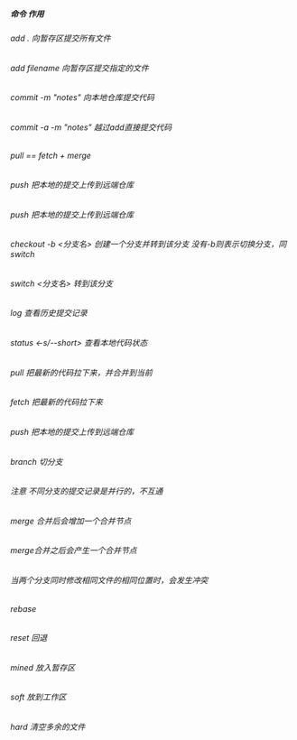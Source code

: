 ##### 命令                         作用
###### add .                 向暂存区提交所有文件
###### add filename          向暂存区提交指定的文件
###### commit -m "notes"     向本地仓库提交代码
###### commit -a -m "notes"  越过add直接提交代码
###### pull == fetch + merge
###### push    把本地的提交上传到远端仓库
###### push                  把本地的提交上传到远端仓库
###### checkout -b <分支名>  创建一个分支并转到该分支  没有-b则表示切换分支，同switch
###### switch <分支名>       转到该分支
###### log                   查看历史提交记录
###### status <-s/--short>   查看本地代码状态
###### pull                  把最新的代码拉下来，并合并到当前
###### fetch                 把最新的代码拉下来
###### push                  把本地的提交上传到远端仓库
###### branch                切分支
###### 注意                  不同分支的提交记录是并行的，不互通
###### merge                 合并后会增加一个合并节点
######                       merge合并之后会产生一个合并节点
######                       当两个分支同时修改相同文件的相同位置时，会发生冲突
###### rebase 
###### reset                 回退
######      mined            放入暂存区
######      soft             放到工作区
######      hard             清空多余的文件

